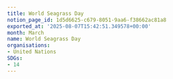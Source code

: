 ```yaml
---
title: World Seagrass Day
notion_page_id: 1d5d6625-c679-8051-9aa6-f38662ac81a8
exported_at: '2025-08-07T15:42:51.349578+00:00'
month: March
name: World Seagrass Day
organisations:
- United Nations
SDGs:
- 14
---
```


